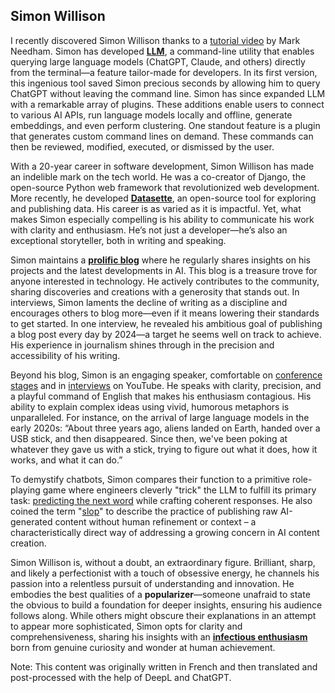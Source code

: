 ## Simon Willison

I recently discovered Simon Willison thanks to a [tutorial video](https://youtu.be/aQuuJuCa0VM) by Mark Needham. Simon has developed [**LLM**](https://llm.datasette.io/en/stable/), a command-line utility that enables querying large language models (ChatGPT, Claude, and others) directly from the terminal—a feature tailor-made for developers. In its first version, this ingenious tool saved Simon precious seconds by allowing him to query ChatGPT without leaving the command line.  Simon has since expanded LLM with a remarkable array of plugins. These additions enable users to connect to various AI APIs, run language models locally and offline, generate embeddings, and even perform clustering. One standout feature is a plugin that generates custom command lines on demand. These commands can then be reviewed, modified, executed, or dismissed by the user.

With a 20-year career in software development, Simon Willison has made an indelible mark on the tech world. He was a co-creator of Django, the open-source Python web framework that revolutionized web development. More recently, he developed [**Datasette**](https://datasette.io/), an open-source tool for exploring and publishing data. His career is as varied as it is impactful. Yet, what makes Simon especially compelling is his ability to communicate his work with clarity and enthusiasm. He’s not just a developer—he’s also an exceptional storyteller, both in writing and speaking.

Simon maintains a [**prolific blog**](https://simonwillison.net/) where he regularly shares insights on his projects and the latest developments in AI. This blog is a treasure trove for anyone interested in technology. He actively contributes to the community, sharing discoveries and creations with a generosity that stands out. In interviews, Simon laments the decline of writing as a discipline and encourages others to blog more—even if it means lowering their standards to get started. In one interview, he revealed his ambitious goal of publishing a blog post every day by 2024—a target he seems well on track to achieve. His experience in journalism shines through in the precision and accessibility of his writing.

Beyond his blog, Simon is an engaging speaker, comfortable on [conference stages](https://youtu.be/P1-KQZZarpc) and in [interviews](https://youtu.be/6U_Zk_PZ6Kg) on YouTube. He speaks with clarity, precision, and a playful command of English that makes his enthusiasm contagious. His ability to explain complex ideas using vivid, humorous metaphors is unparalleled. For instance, on the arrival of large language models in the early 2020s: “About three years ago, aliens landed on Earth, handed over a USB stick, and then disappeared. Since then, we've been poking at whatever they gave us with a stick, trying to figure out what it does, how it works, and what it can do.”

To demystify chatbots, Simon compares their function to a primitive role-playing game where engineers cleverly "trick" the LLM to fulfill its primary task: [predicting the next word](https://www.geeksforgeeks.org/next-word-prediction-with-deep-learning-in-nlp/) while crafting coherent responses. He also coined the term "[slop](https://en.wikipedia.org/wiki/AI_slop)" to describe the practice of publishing raw AI-generated content without human refinement or context – a characteristically direct way of addressing a growing concern in AI content creation.

Simon Willison is, without a doubt, an extraordinary figure. Brilliant, sharp, and likely a perfectionist with a touch of obsessive energy, he channels his passion into a relentless pursuit of understanding and innovation. He embodies the best qualities of a **popularizer**—someone unafraid to state the obvious to build a foundation for deeper insights, ensuring his audience follows along. While others might obscure their explanations in an attempt to appear more sophisticated, Simon opts for clarity and comprehensiveness, sharing his insights with an [**infectious enthusiasm**](https://www.youtube.com/watch?v=h8Jth_ijZyY&t=95s) born from genuine curiosity and wonder at human achievement.

Note: This content was originally written in French and then translated and post-processed with the help of DeepL and ChatGPT.
